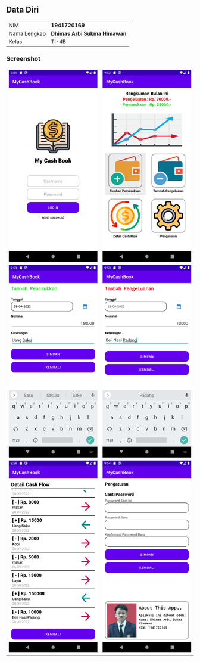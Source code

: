 ## Data Diri

|              |                               |
| ------------ | ----------------------------- |
| NIM          | **1941720169**                |
| Nama Lengkap | **Dhimas Arbi Sukma Himawan** |
| Kelas        | TI-4B                         |

### Screenshot

|                                          |                                            |
| ---------------------------------------- | ------------------------------------------ |
| ![Login](Screenshots/Login.png)          | ![Dashboard](Screenshots/dashboard.png)    |
| ![Income](Screenshots/tambah_income.png) | ![Outcome](Screenshots/tambah_outcome.png) |
| ![Cash Flow](Screenshots/cashflow.png)   | ![Setting](Screenshots/setting.png)        |
